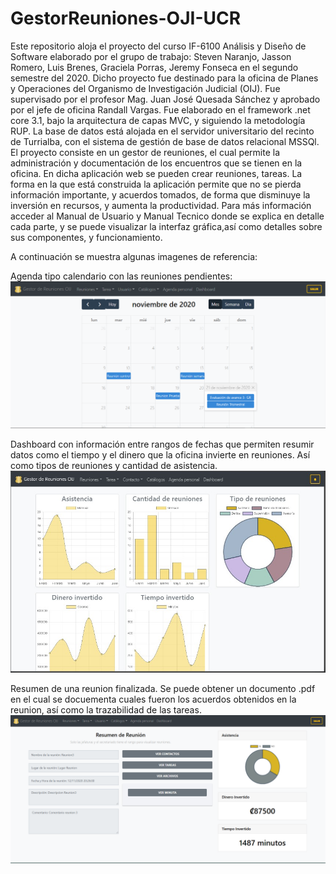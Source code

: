# GestorReuniones-OJI-UCR
Este repositorio aloja el proyecto del curso IF-6100 Análisis y Diseño de Software elaborado por el grupo de trabajo: Steven Naranjo, Jasson Romero, Luis Brenes, Graciela Porras, Jeremy Fonseca en el segundo semestre del 2020. Dicho proyecto fue destinado para la oficina de Planes y Operaciones del Organismo de Investigación Judicial (OIJ). Fue supervisado por el profesor Mag. Juan José Quesada Sánchez  y aprobado por el jefe de oficina Randall Vargas. Fue elaborado en el framework .net core 3.1, bajo la arquitectura de capas MVC, y siguiendo la metodología RUP. La base de datos está alojada en el servidor universitario del recinto de Turrialba, con el sistema de gestión de base de datos relacional MSSQl. El proyecto consiste en un gestor de reuniones, el cual permite la administración y documentación de los encuentros que se tienen en la oficina. En dicha aplicación web se pueden crear reuniones, tareas. La forma en la que está construida la aplicación permite que no se pierda información importante, y acuerdos tomados, de forma que disminuye la inversión en recursos, y aumenta la productividad. Para más información acceder al Manual de Usuario y Manual Tecnico donde se explica en detalle cada parte, y se puede visualizar la interfaz gráfica,así como detalles sobre sus componentes, y funcionamiento.

A continuación se muestra algunas imagenes de referencia:

Agenda tipo calendario con las reuniones pendientes:
![](https://github.com/sNaranjoM/GestorReuniones-OJI-UCR/blob/main/img2.PNG)

Dashboard con información entre rangos de fechas que permiten resumir datos como el tiempo y el dinero que la oficina invierte en reuniones. Así como tipos de reuniones y cantidad de asistencia. 
![](https://github.com/sNaranjoM/GestorReuniones-OJI-UCR/blob/main/img3.jpeg)


Resumen de una reunion finalizada. Se puede obtener un documento .pdf en el cual se docuementa cuales fueron los acuerdos obtenidos en la reunion, así como la trazabilidad de las tareas. 
![](https://github.com/sNaranjoM/GestorReuniones-OJI-UCR/blob/main/img1.png)
